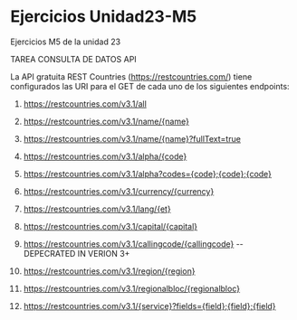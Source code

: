 # Ejercicios Unidad23-M5
Ejercicios M5 de la unidad 23

TAREA CONSULTA DE DATOS API

La API gratuita REST Countries (https://restcountries.com/) tiene configurados las URI para el GET de cada uno de los siguientes endpoints:

1. https://restcountries.com/v3.1/all

2. https://restcountries.com/v3.1/name/{name}

3. https://restcountries.com/v3.1/name/{name}?fullText=true

4. https://restcountries.com/v3.1/alpha/{code}

5. https://restcountries.com/v3.1/alpha?codes={code};{code};{code}

6. https://restcountries.com/v3.1/currency/{currency}

7. https://restcountries.com/v3.1/lang/{et}

8. https://restcountries.com/v3.1/capital/{capital}

9. https://restcountries.com/v3.1/callingcode/{callingcode} -- DEPECRATED IN VERION 3+

10. https://restcountries.com/v3.1/region/{region}

11. https://restcountries.com/v3.1/regionalbloc/{regionalbloc}

12. https://restcountries.com/v3.1/{service}?fields={field};{field};{field}


